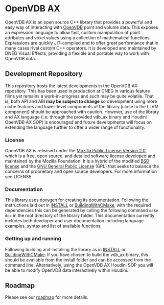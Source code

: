 # OpenVDB AX

OpenVDB AX is an open source C++ library that provides a powerful and easy way of interacting with [OpenVDB](http://www.openvdb.org/) point and volume data. This exposes an expression language to allow fast, custom manipulation of point attributes and voxel values using a collection of mathematical functions. Expressions are quickly JIT-compiled and to offer great performance that in many cases rival custom C++ operators. It is developed and maintained by DNEG Visual Effects, providing a flexible and portable way to work with OpenVDB data.


## Development Repository

This repository hosts the latest developments in the OpenVDB AX repository. This has been used in production at DNEG in various feature films yet remains a work-in-progress and such may be quite volatile. That is, both API and ABI **may be subject to change** so development using more niche features and lower-level components of the library (close to the LLVM component) should be approached with caution. However, use of the library and AX language (i.e. through the provided vdb_ax binary and Houdini OpenVDB AX SOP) is encouraged and future developments will focus on extending the language further to offer a wider range of functionality.


### License

OpenVDB AX is released under the [Mozilla Public License Version 2.0](https://www.mozilla.org/MPL/2.0/), which is a free, open source, and detailed software license developed and maintained by the Mozilla Foundation. It is a hybrid of the modified [BSD license](https://en.wikipedia.org/wiki/BSD_licenses#3-clause) and the [GNU General Public License](https://en.wikipedia.org/wiki/GNU_General_Public_License) (GPL) that seeks to balance the concerns of proprietary and open source developers. For more information see LICENSE.

### Documentation

This library uses doxygen for creating its documentation. Following the instructions laid out in [INSTALL](INSTALL.md) or [BuildingWithCMake](BuildingWithCMake.md), with the required dependencies this can be generated by calling the following command `make doc` in the root directory of the library folder. This documentation currently includes both developer and user documentation including language examples, syntax and list of available functions.


### Getting up and running

Following building and installing the library as in [INSTALL](INSTALL.md) or [BuildingWithCMake](BuildingWithCMake.md). If you have chosen to build the vdb_ax binary, this should be available from the install folder and can be accessed from the command line. Alternatively, using the OpenVDB AX Houdini SOP you will be able to modify OpenVDB data interactively within Houdini.


## Roadmap

Please see our [roadmap](ROADMAP.md) for more details.

